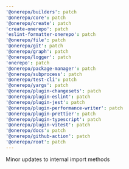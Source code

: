 ```yaml
---
'@onerepo/builders': patch
'@onerepo/core': patch
'@onerepo/create': patch
'create-onerepo': patch
'eslint-formatter-onerepo': patch
'@onerepo/file': patch
'@onerepo/git': patch
'@onerepo/graph': patch
'@onerepo/logger': patch
'onerepo': patch
'@onerepo/package-manager': patch
'@onerepo/subprocess': patch
'@onerepo/test-cli': patch
'@onerepo/yargs': patch
'@onerepo/plugin-changesets': patch
'@onerepo/plugin-eslint': patch
'@onerepo/plugin-jest': patch
'@onerepo/plugin-performance-writer': patch
'@onerepo/plugin-prettier': patch
'@onerepo/plugin-typescript': patch
'@onerepo/plugin-vitest': patch
'@onerepo/docs': patch
'@onerepo/github-action': patch
'@onerepo/root': patch
---
```


Minor updates to internal import methods
